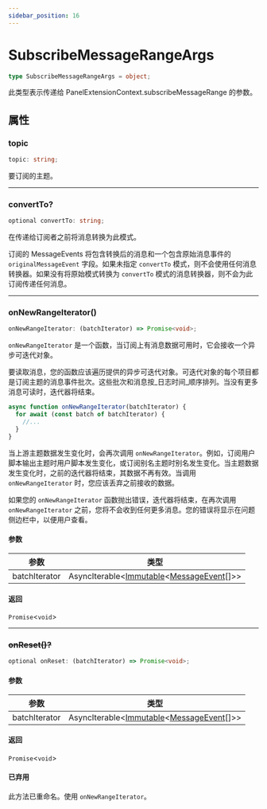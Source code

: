 ```yaml
---
sidebar_position: 16
---
```


# SubscribeMessageRangeArgs

```typescript
type SubscribeMessageRangeArgs = object;
```

此类型表示传递给 PanelExtensionContext.subscribeMessageRange 的参数。

## 属性

### topic

```typescript
topic: string;
```

要订阅的主题。

---

### convertTo?

```typescript
optional convertTo: string;
```

在传递给订阅者之前将消息转换为此模式。

订阅的 MessageEvents 将包含转换后的消息和一个包含原始消息事件的 `originalMessageEvent` 字段。如果未指定 `convertTo` 模式，则不会使用任何消息转换器。如果没有将原始模式转换为 `convertTo` 模式的消息转换器，则不会为此订阅传递任何消息。

---

### onNewRangeIterator()

```typescript
onNewRangeIterator: (batchIterator) => Promise<void>;
```

`onNewRangeIterator` 是一个函数，当订阅上有消息数据可用时，它会接收一个异步可迭代对象。

要读取消息，您的函数应该遍历提供的异步可迭代对象。可迭代对象的每个项目都是订阅主题的消息事件批次。这些批次和消息按_日志时间_顺序排列。当没有更多消息可读时，迭代器将结束。

```typescript
async function onNewRangeIterator(batchIterator) {
  for await (const batch of batchIterator) {
    //...
  }
}
```

当上游主题数据发生变化时，会再次调用 `onNewRangeIterator`。例如，订阅用户脚本输出主题时用户脚本发生变化，或订阅别名主题时别名发生变化。当主题数据发生变化时，之前的迭代器将结束，其数据不再有效。当调用 `onNewRangeIterator` 时，您应该丢弃之前接收的数据。

如果您的 `onNewRangeIterator` 函数抛出错误，迭代器将结束，在再次调用 `onNewRangeIterator` 之前，您将不会收到任何更多消息。您的错误将显示在问题侧边栏中，以便用户查看。

#### 参数

| 参数          | 类型                                                                                                                            |
| ------------- | ------------------------------------------------------------------------------------------------------------------------------- |
| batchIterator | AsyncIterable\<[Immutable](/extension-api/type-aliases/Immutable)\<[MessageEvent](/extension-api/type-aliases/MessageEvent)\[\]\>\> |

#### 返回

`Promise`\<`void`\>

---

### ~~onReset()?~~

```typescript
optional onReset: (batchIterator) => Promise<void>;
```

#### 参数

| 参数          | 类型                                                                                                                            |
| ------------- | ------------------------------------------------------------------------------------------------------------------------------- |
| batchIterator | AsyncIterable\<[Immutable](/extension-api/type-aliases/Immutable)\<[MessageEvent](/extension-api/type-aliases/MessageEvent)\[\]\>\> |

#### 返回

`Promise`\<`void`\>

#### 已弃用

此方法已重命名。使用 `onNewRangeIterator`。 
